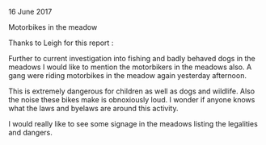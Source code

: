 16 June 2017

Motorbikes in the meadow

Thanks to Leigh for this report :

Further to current investigation into fishing and badly behaved dogs in the meadows I would like to mention the motorbikers in the meadows also. A gang were riding motorbikes in the meadow again yesterday afternoon.

This is extremely dangerous for children as well as dogs and wildlife. Also the noise these bikes make is obnoxiously loud. I wonder if anyone knows what the laws and byelaws are around this activity.

I would really like to see some signage in the meadows listing the legalities and dangers.
